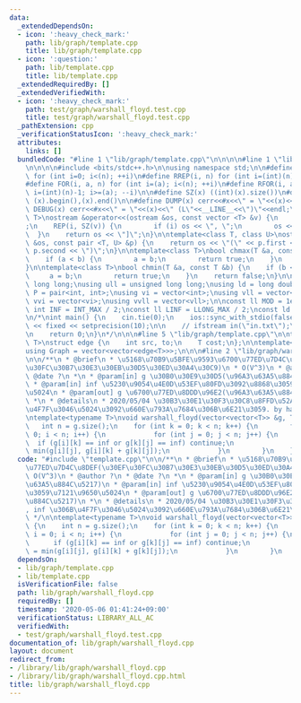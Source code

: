 ```yaml
---
data:
  _extendedDependsOn:
  - icon: ':heavy_check_mark:'
    path: lib/graph/template.cpp
    title: lib/graph/template.cpp
  - icon: ':question:'
    path: lib/template.cpp
    title: lib/template.cpp
  _extendedRequiredBy: []
  _extendedVerifiedWith:
  - icon: ':heavy_check_mark:'
    path: test/graph/warshall_floyd.test.cpp
    title: test/graph/warshall_floyd.test.cpp
  _pathExtension: cpp
  _verificationStatusIcon: ':heavy_check_mark:'
  attributes:
    links: []
  bundledCode: "#line 1 \"lib/graph/template.cpp\"\n\n\n\n#line 1 \"lib/template.cpp\"\
    \n\n\n\n#include <bits/stdc++.h>\n\nusing namespace std;\n\n#define REP(i, n)\
    \ for (int i=0; i<(n); ++i)\n#define RREP(i, n) for (int i=(int)(n)-1; i>=0; --i)\n\
    #define FOR(i, a, n) for (int i=(a); i<(n); ++i)\n#define RFOR(i, a, n) for (int\
    \ i=(int)(n)-1; i>=(a); --i)\n\n#define SZ(x) ((int)(x).size())\n#define ALL(x)\
    \ (x).begin(),(x).end()\n\n#define DUMP(x) cerr<<#x<<\" = \"<<(x)<<endl\n#define\
    \ DEBUG(x) cerr<<#x<<\" = \"<<(x)<<\" (L\"<<__LINE__<<\")\"<<endl;\n\ntemplate<class\
    \ T>\nostream &operator<<(ostream &os, const vector <T> &v) {\n    os << \"[\"\
    ;\n    REP(i, SZ(v)) {\n        if (i) os << \", \";\n        os << v[i];\n  \
    \  }\n    return os << \"]\";\n}\n\ntemplate<class T, class U>\nostream &operator<<(ostream\
    \ &os, const pair <T, U> &p) {\n    return os << \"(\" << p.first << \" \" <<\
    \ p.second << \")\";\n}\n\ntemplate<class T>\nbool chmax(T &a, const T &b) {\n\
    \    if (a < b) {\n        a = b;\n        return true;\n    }\n    return false;\n\
    }\n\ntemplate<class T>\nbool chmin(T &a, const T &b) {\n    if (b < a) {\n   \
    \     a = b;\n        return true;\n    }\n    return false;\n}\n\nusing ll =\
    \ long long;\nusing ull = unsigned long long;\nusing ld = long double;\nusing\
    \ P = pair<int, int>;\nusing vi = vector<int>;\nusing vll = vector<ll>;\nusing\
    \ vvi = vector<vi>;\nusing vvll = vector<vll>;\n\nconst ll MOD = 1e9 + 7;\nconst\
    \ int INF = INT_MAX / 2;\nconst ll LINF = LLONG_MAX / 2;\nconst ld eps = 1e-9;\n\
    \n/*\nint main() {\n    cin.tie(0);\n    ios::sync_with_stdio(false);\n    cout\
    \ << fixed << setprecision(10);\n\n    // ifstream in(\"in.txt\");\n    // cin.rdbuf(in.rdbuf());\n\
    \n    return 0;\n}\n*/\n\n\n#line 5 \"lib/graph/template.cpp\"\n\ntemplate<typename\
    \ T>\nstruct edge {\n    int src, to;\n    T cost;\n};\n\ntemplate<typename T>\n\
    using Graph = vector<vector<edge<T>>>;\n\n\n#line 2 \"lib/graph/warshall_floyd.cpp\"\
    \n\n/**\n * @brief\n * \u5168\u70B9\u5BFE\u9593\u6700\u77ED\u7D4C\u8DEF(\u30EF\
    \u30FC\u30B7\u30E3\u30EB\u30D5\u30ED\u30A4\u30C9)\n * O(V^3)\n * @author ?\n *\
    \ @date ?\n *\n * @param[in] g \u30B0\u30E9\u30D5(\u96A3\u63A5\u884C\u5217)\n\
    \ * @param[in] inf \u5230\u9054\u4E0D\u53EF\u80FD\u3092\u8868\u3059\u7121\u9650\
    \u5024\n * @param[out] g \u6700\u77ED\u8DDD\u96E2(\u96A3\u63A5\u884C\u5217)\n\
    \ *\n * @details\n * 2020/05/04 \u30B3\u30E1\u30F3\u30C8\u8FFD\u52A0, inf \u306B\
    \u4F7F\u3046\u5024\u3092\u660E\u793A\u7684\u306B\u6E21\u3059. by habara-k\n */\n\
    \ntemplate<typename T>\nvoid warshall_floyd(vector<vector<T>> &g, T inf) {\n \
    \   int n = g.size();\n    for (int k = 0; k < n; k++) {\n        for (int i =\
    \ 0; i < n; i++) {\n            for (int j = 0; j < n; j++) {\n              \
    \  if (g[i][k] == inf or g[k][j] == inf) continue;\n                g[i][j] =\
    \ min(g[i][j], g[i][k] + g[k][j]);\n            }\n        }\n    }\n}\n"
  code: "#include \"template.cpp\"\n\n/**\n * @brief\n * \u5168\u70B9\u5BFE\u9593\u6700\
    \u77ED\u7D4C\u8DEF(\u30EF\u30FC\u30B7\u30E3\u30EB\u30D5\u30ED\u30A4\u30C9)\n *\
    \ O(V^3)\n * @author ?\n * @date ?\n *\n * @param[in] g \u30B0\u30E9\u30D5(\u96A3\
    \u63A5\u884C\u5217)\n * @param[in] inf \u5230\u9054\u4E0D\u53EF\u80FD\u3092\u8868\
    \u3059\u7121\u9650\u5024\n * @param[out] g \u6700\u77ED\u8DDD\u96E2(\u96A3\u63A5\
    \u884C\u5217)\n *\n * @details\n * 2020/05/04 \u30B3\u30E1\u30F3\u30C8\u8FFD\u52A0\
    , inf \u306B\u4F7F\u3046\u5024\u3092\u660E\u793A\u7684\u306B\u6E21\u3059. by habara-k\n\
    \ */\n\ntemplate<typename T>\nvoid warshall_floyd(vector<vector<T>> &g, T inf)\
    \ {\n    int n = g.size();\n    for (int k = 0; k < n; k++) {\n        for (int\
    \ i = 0; i < n; i++) {\n            for (int j = 0; j < n; j++) {\n          \
    \      if (g[i][k] == inf or g[k][j] == inf) continue;\n                g[i][j]\
    \ = min(g[i][j], g[i][k] + g[k][j]);\n            }\n        }\n    }\n}\n"
  dependsOn:
  - lib/graph/template.cpp
  - lib/template.cpp
  isVerificationFile: false
  path: lib/graph/warshall_floyd.cpp
  requiredBy: []
  timestamp: '2020-05-06 01:41:24+09:00'
  verificationStatus: LIBRARY_ALL_AC
  verifiedWith:
  - test/graph/warshall_floyd.test.cpp
documentation_of: lib/graph/warshall_floyd.cpp
layout: document
redirect_from:
- /library/lib/graph/warshall_floyd.cpp
- /library/lib/graph/warshall_floyd.cpp.html
title: lib/graph/warshall_floyd.cpp
---
```

